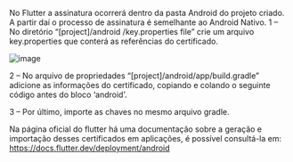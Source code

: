 No Flutter a assinatura ocorrerá dentro da pasta Android do projeto criado. A partir daí o processo de assinatura é semelhante ao Android Nativo.
1 – No diretório “[project]/android /key.properties file” crie um arquivo key.properties que conterá as referências do certificado.

![image](https://gertecsao-my.sharepoint.com/:i:/g/personal/filipe_santos_gertec_com_br/EYD4pk1HB-NElJ6IL1U8qVwBYzR-Ujk9cfHEPXg-y6Ax-Q?e=cWPV1a)
 

2 – No arquivo de propriedades “[project]/android/app/build.gradle” adicione as informações do certificado, copiando e colando o seguinte código antes do bloco ‘android’.
 

3 – Por último, importe as chaves no mesmo arquivo gradle.
 

Na página oficial do flutter há uma documentação sobre a geração e importação desses certificados em aplicações, é possível consultá-la em: https://docs.flutter.dev/deployment/android

